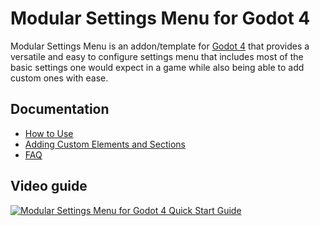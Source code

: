 # Modular Settings Menu for Godot 4

Modular Settings Menu is an addon/template for [Godot 4](https://godotengine.org/) that provides a versatile and easy to configure settings menu that includes most of the basic settings one would expect in a game while also being able to add custom ones with ease.

## Documentation

- [How to Use](docs/how_to_use.md)
- [Adding Custom Elements and Sections](docs/custom_elements_and_sections.md)
- [FAQ](docs/faq.md)

## Video guide

[![Modular Settings Menu for Godot 4 Quick Start Guide](docs/quick_start_guide.png)](ytlink)